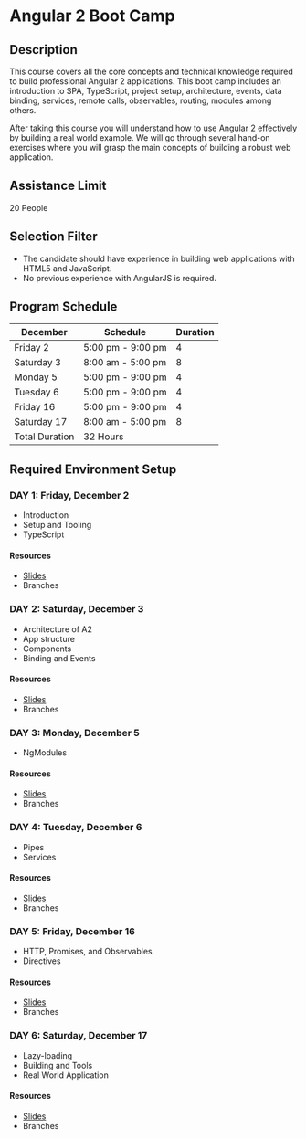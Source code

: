 # Angular 2 Boot Camp

## Description

This course covers all the core concepts and technical knowledge required to build professional Angular 2 applications. This boot camp includes an introduction to SPA,  TypeScript, project setup, architecture, events, data binding, services, remote calls, observables, routing, modules among others.

After taking this course you will understand how to use Angular 2 effectively by building a real world example. We will go through several hand-on exercises where you will grasp the main concepts of building a robust web application.

## Assistance Limit

20 People

## Selection Filter

- The candidate should have experience in building web applications with HTML5 and JavaScript.
- No previous experience with AngularJS is required.

## Program Schedule

December | Schedule | Duration
---------|----------|---------
Friday 2 | 5:00 pm - 9:00 pm | 4
Saturday 3 | 8:00 am - 5:00 pm | 8
Monday 5 |  5:00 pm - 9:00 pm | 4
Tuesday 6 | 5:00 pm - 9:00 pm | 4
Friday 16 | 5:00 pm - 9:00 pm | 4
Saturday 17 | 8:00 am - 5:00 pm | 8
 | Total Duration | 32 Hours


## Required Environment Setup

### DAY 1: Friday, December 2

- Introduction
- Setup and Tooling
- TypeScript

#### Resources

- [Slides](http://slides.com/jdjuan/angular2-day1)
- Branches

### DAY 2: Saturday, December 3

- Architecture of A2
- App structure
- Components
- Binding and Events

#### Resources

- [Slides](http://slides.com/jdjuan/angular2-day2)
- Branches

### DAY 3: Monday, December 5

- NgModules

#### Resources

- [Slides](http://slides.com/jdjuan/angular2-day3)
- Branches

### DAY 4: Tuesday, December 6

- Pipes
- Services

#### Resources

- [Slides](http://slides.com/jdjuan/angular2-day4)
- Branches

### DAY 5: Friday, December 16

- HTTP, Promises, and Observables
- Directives

#### Resources

- [Slides](http://slides.com/jdjuan/angular2-day5)
- Branches

### DAY 6: Saturday, December 17

- Lazy-loading
- Building and Tools
- Real World Application

#### Resources

- [Slides](http://slides.com/jdjuan/angular2-day6)
- Branches
